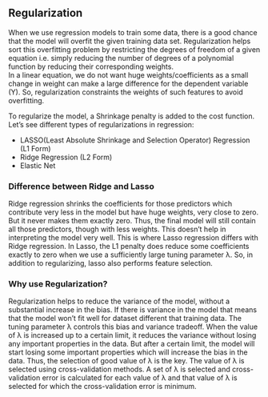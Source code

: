 ## **Regularization** 
  When we use regression models to train some data, there is a good chance that the model will overfit the given training data set.  Regularization helps sort this overfitting problem by restricting the degrees of freedom of a given equation i.e. simply reducing the number of degrees of a polynomial function by reducing their corresponding weights.  
In a linear equation, we do not want huge weights/coefficients as a small change in weight can make a large difference for the dependent variable (Y). So, regularization constraints the weights of such features to avoid overfitting.

To regularize the model, a Shrinkage penalty is added to the cost function.
Let’s see different types of regularizations in regression:

- LASSO(Least Absolute Shrinkage and Selection Operator) Regression (L1 Form)
- Ridge Regression (L2 Form)
- Elastic Net

### **Difference between Ridge and Lasso**
  Ridge regression shrinks the coefficients for those predictors which contribute very less in the model but have huge weights, very close to zero. But it never makes them exactly zero. Thus, the final model will still contain all those predictors, though with less weights. This doesn’t help in interpreting the model very well. This is where Lasso regression differs with Ridge regression. In Lasso, the L1 penalty does reduce some coefficients exactly to zero when we use a sufficiently large tuning parameter λ. So, in addition to regularizing, lasso also performs feature selection.

### **Why use Regularization?**
  Regularization helps to reduce the variance of the model, without a substantial increase in the bias. If there is variance in the model that means that the model won’t fit well for dataset different that training data. The tuning parameter λ controls this bias and variance tradeoff. When the value of λ is increased up to a certain limit, it reduces the variance without losing any important properties in the data. But after a certain limit, the model will start losing some important properties which will increase the bias in the data. Thus, the selection of good value of λ is the key. The value of λ is selected using cross-validation methods. A set of λ is selected and cross-validation error is calculated for each value of λ and that value of λ is selected for which the cross-validation error is minimum.
